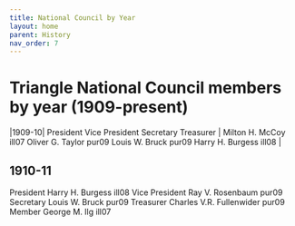 ```yaml
---
title: National Council by Year
layout: home
parent: History
nav_order: 7
---
```

# Triangle National Council members by year (1909-present)

|1909-10|
President
Vice President
Secretary
Treasurer
|
Milton H. McCoy  ill07
Oliver G. Taylor  pur09
Louis W. Bruck  pur09
Harry H. Burgess  ill08
|



<h2>1910-11</h2>
President               Harry H. Burgess  ill08
Vice President          Ray V. Rosenbaum  pur09
Secretary               Louis W. Bruck  pur09
Treasurer               Charles V.R. Fullenwider  pur09
Member                  George M. Ilg  ill07

